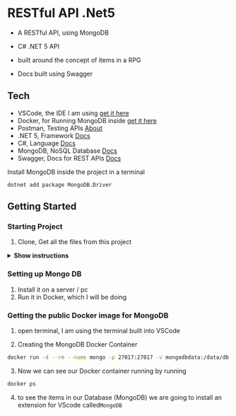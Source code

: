 # RESTful API .Net5

- A RESTful API, using MongoDB
- C# .NET 5 API

- built around the concept of items in a RPG
- Docs built using Swagger

## Tech

- VSCode, the IDE I am using [get it here](https://code.visualstudio.com/)
- Docker, for Running MongoDB inside [get it here](https://docs.docker.com/get-docker/)
- Postman, Testing APIs [About](https://www.postman.com/home)
- .NET 5, Framework [Docs](https://docs.microsoft.com/en-us/dotnet/core/whats-new/dotnet-5)
- C#, Language [Docs](https://docs.microsoft.com/en-us/dotnet/csharp/)
- MongoDB, NoSQL Database [Docs](https://docs.mongodb.com/manual/)
- Swagger, Docs for REST APIs [Docs](https://swagger.io/tools/swagger-ui/)

Install MongoDB inside the project in a terminal
``` CLI
dotnet add package MongoDB.Driver
```

## Getting Started

### Starting Project

1. Clone, Get all the files from this project

<details><summary><b>Show instructions</b></summary>

1. Run in the terminal of your choice:

    ```sh
    git clone https://github.com/Coryf65/Catalog.git
    ```

> Easy way: run inside VSCode Terminal open the termial using `control + ~`

2. 

</details>

### Setting up Mongo DB 

1. Install it on a server / pc
2. Run it in Docker, which I will be doing

### Getting the public Docker image for MongoDB

1. open terminal, I am using the terminal built into VSCode

2. Creating the MongoDB Docker Container 
```bash
docker run -d --rm --name mongo -p 27017:27017 -v mongodbdata:/data/db mongo
```

3. Now we can see our Docker container running by running 
```bash
docker ps
```

4. to see the items in our Database (MongoDB) we are going to install an extension for VScode called`MongoDB`